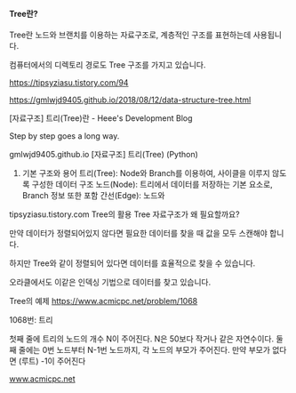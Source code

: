 #### Tree란?

Tree란 노드와 브랜치를 이용하는 자료구조로, 계층적인 구조를 표현하는데 사용됩니다.

컴퓨터에서의 디렉토리 경로도 Tree 구조를 가지고 있습니다.




https://tipsyziasu.tistory.com/94



https://gmlwjd9405.github.io/2018/08/12/data-structure-tree.html

[자료구조] 트리(Tree)란 - Heee's Development Blog

Step by step goes a long way.

gmlwjd9405.github.io
[자료구조] 트리(Tree) (Python)

1. 기본 구조와 용어 트리(Tree): Node와 Branch를 이용하여, 사이클을 이루지 않도록 구성한 데이터 구조 노드(Node): 트리에서 데이터를 저장하는 기본 요소로, Branch 정보 또한 포함 간선(Edge): 노드와

tipsyziasu.tistory.com
Tree의 활용
Tree 자료구조가 왜 필요할까요?

만약 데이터가 정렬되어있지 않다면 필요한 데이터를 찾을 때 값을 모두 스캔해야 합니다.

하지만 Tree와 같이 정렬되어 있다면 데이터를 효율적으로 찾을 수 있습니다.

오라클에서도 이같은 인덱싱 기법으로 데이터를 찾고 있습니다.


Tree의 예제
https://www.acmicpc.net/problem/1068

1068번: 트리

첫째 줄에 트리의 노드의 개수 N이 주어진다. N은 50보다 작거나 같은 자연수이다. 둘째 줄에는 0번 노드부터 N-1번 노드까지, 각 노드의 부모가 주어진다. 만약 부모가 없다면 (루트) -1이 주어진다

www.acmicpc.net
